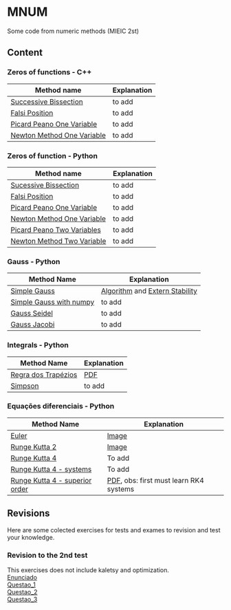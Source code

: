 # MNUM

Some code from numeric methods (MIEIC 2st)


## Content

### Zeros of functions - C++

|Method name| Explanation|
|---|---|
| [Successive Bissection](https://github.com/Jumaruba/MNUM/blob/master/Real_Zeros_functions/C%2B%2B/successiveBissection.cpp) | to add |
| [Falsi Position](https://github.com/Jumaruba/MNUM/blob/master/Real_Zeros_functions/C%2B%2B/falsiPosition.cpp) | to add |
| [Picard Peano One Variable](https://github.com/Jumaruba/MNUM/blob/master/Real_Zeros_functions/C%2B%2B/pircardPeano_1variable.cpp) | to add |
| [Newton Method One Variable](https://github.com/Jumaruba/MNUM/blob/master/Real_Zeros_functions/C%2B%2B/newtonMethod_1variable.cpp) | to add |

### Zeros of function - Python 

|Method name| Explanation|
|---|---|
| [Sucessive Bissection](https://github.com/Jumaruba/MNUM/blob/master/Real_Zeros_functions/Python/bissection.py)| to add|
| [Falsi Position](https://github.com/Jumaruba/MNUM/blob/master/Real_Zeros_functions/Python/falsiPosition.py) | to add |
| [Picard Peano One Variable](https://github.com/Jumaruba/MNUM/blob/master/Real_Zeros_functions/Python/picardPeano.py) | to add |
| [Newton Method One Variable](https://github.com/Jumaruba/MNUM/blob/master/Real_Zeros_functions/Python/newtonMethod.py)| to add|
| [Picard Peano Two Variables](https://github.com/Jumaruba/MNUM/blob/master/Real_Zeros_functions/Python/picarPeano_2variables.py) | to add |
| [Newton Method Two Variable](https://github.com/Jumaruba/MNUM/blob/master/Real_Zeros_functions/Python/newtonMethod_2variables.py) | to add |

### Gauss - Python

|Method Name| Explanation|
|---|---|
|[Simple Gauss](https://github.com/Jumaruba/MNUM/blob/master/Gauss_Methods/Gauss.py)| [Algorithm](https://github.com/Jumaruba/MNUM/tree/master/Gauss_Methods) and [Extern Stability](https://github.com/Jumaruba/MNUM/blob/master/Gauss_Methods/Estabilidade_Externa.pdf)|
|[Simple Gauss with numpy](https://github.com/Jumaruba/MNUM/blob/master/Gauss_Methods/Gauss_numpy.py)| to add|
|[Gauss Seidel](https://github.com/Jumaruba/MNUM/blob/master/Gauss_Methods/Gauss_Seidel.py)| to add| 
|[Gauss Jacobi](https://github.com/Jumaruba/MNUM/blob/master/Gauss_Methods/Gauss_Jacobi.py)|to add| 

### Integrals - Python 

|Method Name| Explanation| 
|---|---|
|[Regra dos Trapézios](https://github.com/Jumaruba/MNUM/blob/master/Integrais/Trapezio.py)| [PDF](https://github.com/Jumaruba/MNUM/blob/master/Integrais/Regra_dos_trapezios.pdf)| 
|[Simpson](https://github.com/Jumaruba/MNUM/blob/master/Integrais/Simpson.py)| to add| 

### Equações diferenciais - Python 

|Method Name| Explanation| 
|---|---|
|[Euler](https://github.com/Jumaruba/MNUM/blob/master/Diferenciais/Euler.py) | [Image](https://github.com/Jumaruba/MNUM/blob/master/Images/mnum_euler.png) |
|[Runge Kutta 2](https://github.com/Jumaruba/MNUM/blob/master/Diferenciais/RK2.py) | [Image](https://github.com/Jumaruba/MNUM/blob/master/Images/mnum_rk2.png) |
|[Runge Kutta 4](https://github.com/Jumaruba/MNUM/blob/master/Diferenciais/RK4.py) | To add | 
|[Runge Kutta 4 - systems](https://github.com/Jumaruba/MNUM/blob/master/Diferenciais/RK4_Sistemas_diferenciais.py) | To add |
|[Runge Kutta 4 - superior order](https://github.com/Jumaruba/MNUM/blob/master/Diferenciais/RK4_Sistema_Ordem_superior.py) | [PDF](https://github.com/Jumaruba/MNUM/blob/master/Diferenciais/RK4_Ordem_Superior.pdf), obs: first must learn RK4 systems|

## Revisions  
Here are some colected exercises for tests and exames to revision and test your knowledge. 

### Revision to the 2nd test
This exercises does not include kaletsy and optimization.  
[Enunciado](https://github.com/Jumaruba/MNUM/blob/master/Revisao_segundo_teste/Enunciado.pdf)  
[Questao_1](https://github.com/Jumaruba/MNUM/blob/master/Revisao_segundo_teste/Questao_1.py)  
[Questao_2](https://github.com/Jumaruba/MNUM/blob/master/Revisao_segundo_teste/Questao_2.py)  
[Questao_3](https://github.com/Jumaruba/MNUM/blob/master/Revisao_segundo_teste/Questao_3.py)  

